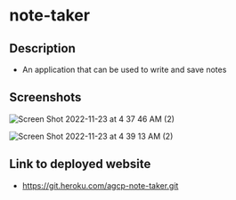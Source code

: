 # note-taker

## Description
* An application that can be used to write and save notes

## Screenshots
![Screen Shot 2022-11-23 at 4 37 46 AM (2)](https://user-images.githubusercontent.com/106856333/203514117-40e1d3a3-ebc3-47e1-ae14-8dcca9c60fb0.png)

![Screen Shot 2022-11-23 at 4 39 13 AM (2)](https://user-images.githubusercontent.com/106856333/203514252-532c2770-b42c-49a7-95ab-f5ab28f20479.png)

## Link to deployed website
* https://git.heroku.com/agcp-note-taker.git
